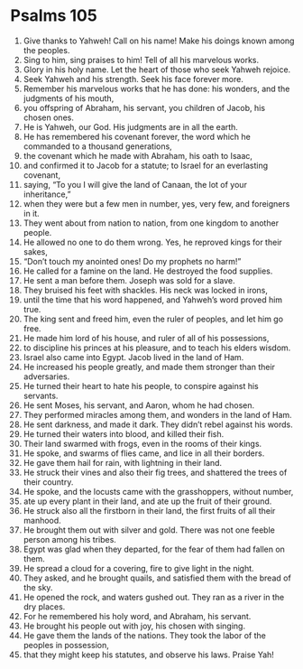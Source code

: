 ﻿
# Psalms 105
1. Give thanks to Yahweh! Call on his name! Make his doings known among the peoples. 
2. Sing to him, sing praises to him! Tell of all his marvelous works. 
3. Glory in his holy name. Let the heart of those who seek Yahweh rejoice. 
4. Seek Yahweh and his strength. Seek his face forever more. 
5. Remember his marvelous works that he has done: his wonders, and the judgments of his mouth, 
6. you offspring of Abraham, his servant, you children of Jacob, his chosen ones. 
7. He is Yahweh, our God. His judgments are in all the earth. 
8. He has remembered his covenant forever, the word which he commanded to a thousand generations, 
9. the covenant which he made with Abraham, his oath to Isaac, 
10. and confirmed it to Jacob for a statute; to Israel for an everlasting covenant, 
11. saying, “To you I will give the land of Canaan, the lot of your inheritance,” 
12. when they were but a few men in number, yes, very few, and foreigners in it. 
13. They went about from nation to nation, from one kingdom to another people. 
14. He allowed no one to do them wrong. Yes, he reproved kings for their sakes, 
15. “Don’t touch my anointed ones! Do my prophets no harm!” 
16. He called for a famine on the land. He destroyed the food supplies. 
17. He sent a man before them. Joseph was sold for a slave. 
18. They bruised his feet with shackles. His neck was locked in irons, 
19. until the time that his word happened, and Yahweh’s word proved him true. 
20. The king sent and freed him, even the ruler of peoples, and let him go free. 
21. He made him lord of his house, and ruler of all of his possessions, 
22. to discipline his princes at his pleasure, and to teach his elders wisdom. 
23. Israel also came into Egypt. Jacob lived in the land of Ham. 
24. He increased his people greatly, and made them stronger than their adversaries. 
25. He turned their heart to hate his people, to conspire against his servants. 
26. He sent Moses, his servant, and Aaron, whom he had chosen. 
27. They performed miracles among them, and wonders in the land of Ham. 
28. He sent darkness, and made it dark. They didn’t rebel against his words. 
29. He turned their waters into blood, and killed their fish. 
30. Their land swarmed with frogs, even in the rooms of their kings. 
31. He spoke, and swarms of flies came, and lice in all their borders. 
32. He gave them hail for rain, with lightning in their land. 
33. He struck their vines and also their fig trees, and shattered the trees of their country. 
34. He spoke, and the locusts came with the grasshoppers, without number, 
35. ate up every plant in their land, and ate up the fruit of their ground. 
36. He struck also all the firstborn in their land, the first fruits of all their manhood. 
37. He brought them out with silver and gold. There was not one feeble person among his tribes. 
38. Egypt was glad when they departed, for the fear of them had fallen on them. 
39. He spread a cloud for a covering, fire to give light in the night. 
40. They asked, and he brought quails, and satisfied them with the bread of the sky. 
41. He opened the rock, and waters gushed out. They ran as a river in the dry places. 
42. For he remembered his holy word, and Abraham, his servant. 
43. He brought his people out with joy, his chosen with singing. 
44. He gave them the lands of the nations. They took the labor of the peoples in possession, 
45. that they might keep his statutes, and observe his laws. Praise Yah! 
